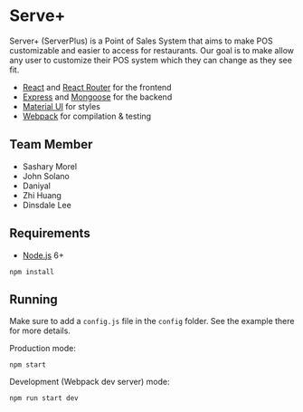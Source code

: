 # Serve+

Server+ (ServerPlus) is a Point of Sales System that aims to make POS customizable and easier to access for restaurants. Our goal is to make allow any user to customize their POS system which they can change as they see fit. 
- [React](https://facebook.github.io/react/) and [React Router](https://reacttraining.com/react-router/) for the frontend
- [Express](http://expressjs.com/) and [Mongoose](http://mongoosejs.com/) for the backend
- [Material UI](https://www.material-ui.com/#/) for styles 
- [Webpack](https://webpack.github.io/) for compilation & testing

## Team Member
- Sashary Morel
- John Solano
- Daniyal
- Zhi Huang
- Dinsdale Lee


## Requirements

- [Node.js](https://nodejs.org/en/) 6+

```shell
npm install
```


## Running

Make sure to add a `config.js` file in the `config` folder. See the example there for more details.

Production mode:

```shell
npm start
```

Development (Webpack dev server) mode:

```shell
npm run start dev
```

